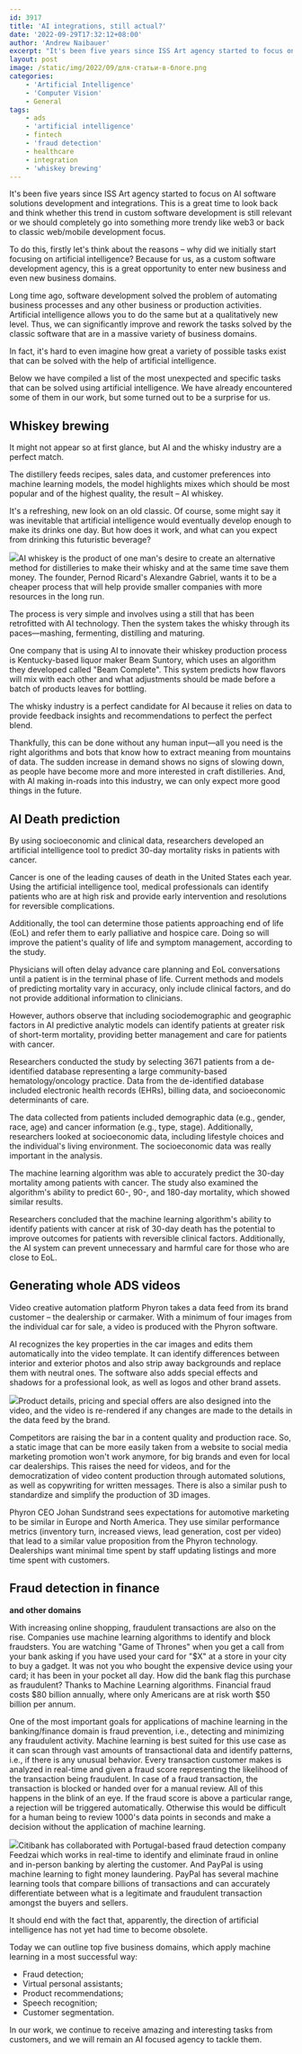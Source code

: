 ```yaml
---
id: 3917
title: 'AI integrations, still actual?'
date: '2022-09-29T17:32:12+08:00'
author: 'Andrew Naibauer'
excerpt: "It's been five years since ISS Art agency started to focus on AI software solutions development and integrations. This is a great time to look back and think whether this trend in custom software development is still relevant or we should completely go into something more trendy like web3 or back to classic web/mobile development focus."
layout: post
image: /static/img/2022/09/для-статьи-в-блоге.png
categories:
    - 'Artificial Intelligence'
    - 'Computer Vision'
    - General
tags:
    - ads
    - 'artificial intelligence'
    - fintech
    - 'fraud detection'
    - healthcare
    - integration
    - 'whiskey brewing'
---
```


It's been five years since ISS Art agency started to focus on AI software solutions development and integrations. This is a great time to look back and think whether this trend in custom software development is still relevant or we should completely go into something more trendy like web3 or back to classic web/mobile development focus.

To do this, firstly let's think about the reasons – why did we initially start focusing on artificial intelligence? Because for us, as a custom software development agency, this is a great opportunity to enter new business and even new business domains.

Long time ago, software development solved the problem of automating business processes and any other business or production activities. Artificial intelligence allows you to do the same but at a qualitatively new level. Thus, we can significantly improve and rework the tasks solved by the classic software that are in a massive variety of business domains.

In fact, it's hard to even imagine how great a variety of possible tasks exist that can be solved with the help of artificial intelligence.

Below we have compiled a list of the most unexpected and specific tasks that can be solved using artificial intelligence. We have already encountered some of them in our work, but some turned out to be a surprise for us.

## **Whiskey brewing**

It might not appear so at first glance, but AI and the whisky industry are a perfect match.

The distillery feeds recipes, sales data, and customer preferences into machine learning models, the model highlights mixes which should be most popular and of the highest quality, the result – AI whiskey.

It's a refreshing, new look on an old classic. Of course, some might say it was inevitable that artificial intelligence would eventually develop enough to make its drinks one day. But how does it work, and what can you expect from drinking this futuristic beverage?

![](/static/img/2022/09/whiskey.jpg)AI whiskey is the product of one man's desire to create an alternative method for distilleries to make their whisky and at the same time save them money. The founder, Pernod Ricard's Alexandre Gabriel, wants it to be a cheaper process that will help provide smaller companies with more resources in the long run.

The process is very simple and involves using a still that has been retrofitted with AI technology. Then the system takes the whisky through its paces—mashing, fermenting, distilling and maturing.

One company that is using AI to innovate their whiskey production process is Kentucky-based liquor maker Beam Suntory, which uses an algorithm they developed called "Beam Complete". This system predicts how flavors will mix with each other and what adjustments should be made before a batch of products leaves for bottling.

The whisky industry is a perfect candidate for AI because it relies on data to provide feedback insights and recommendations to perfect the perfect blend.

Thankfully, this can be done without any human input—all you need is the right algorithms and bots that know how to extract meaning from mountains of data. The sudden increase in demand shows no signs of slowing down, as people have become more and more interested in craft distilleries. And, with AI making in-roads into this industry, we can only expect more good things in the future.

## **AI Death prediction**

By using socioeconomic and clinical data, researchers developed an artificial intelligence tool to predict 30-day mortality risks in patients with cancer.

Cancer is one of the leading causes of death in the United States each year. Using the artificial intelligence tool, medical professionals can identify patients who are at high risk and provide early intervention and resolutions for reversible complications.

Additionally, the tool can determine those patients approaching end of life (EoL) and refer them to early palliative and hospice care. Doing so will improve the patient's quality of life and symptom management, according to the study.

Physicians will often delay advance care planning and EoL conversations until a patient is in the terminal phase of life. Current methods and models of predicting mortality vary in accuracy, only include clinical factors, and do not provide additional information to clinicians.

However, authors observe that including sociodemographic and geographic factors in AI predictive analytic models can identify patients at greater risk of short-term mortality, providing better management and care for patients with cancer.

Researchers conducted the study by selecting 3671 patients from a de-identified database representing a large community-based hematology/oncology practice. Data from the de-identified database included electronic health records (EHRs), billing data, and socioeconomic determinants of care.

The data collected from patients included demographic data (e.g., gender, race, age) and cancer information (e.g., type, stage). Additionally, researchers looked at socioeconomic data, including lifestyle choices and the individual's living environment. The socioeconomic data was really important in the analysis.

The machine learning algorithm was able to accurately predict the 30-day mortality among patients with cancer. The study also examined the algorithm's ability to predict 60-, 90-, and 180-day mortality, which showed similar results.

Researchers concluded that the machine learning algorithm's ability to identify patients with cancer at risk of 30-day death has the potential to improve outcomes for patients with reversible clinical factors. Additionally, the AI system can prevent unnecessary and harmful care for those who are close to EoL.

## **Generating whole ADS videos**

Video creative automation platform Phyron takes a data feed from its brand customer – the dealership or carmaker. With a minimum of four images from the individual car for sale, a video is produced with the Phyron software.

AI recognizes the key properties in the car images and edits them automatically into the video template. It can identify differences between interior and exterior photos and also strip away backgrounds and replace them with neutral ones. The software also adds special effects and shadows for a professional look, as well as logos and other brand assets.

![](/static/img/2022/09/124444.jpg)Product details, pricing and special offers are also designed into the video, and the video is re-rendered if any changes are made to the details in the data feed by the brand.

Competitors are raising the bar in a content quality and production race. So, a static image that can be more easily taken from a website to social media marketing promotion won't work anymore, for big brands and even for local car dealerships. This raises the need for videos, and for the democratization of video content production through automated solutions, as well as copywriting for written messages. There is also a similar push to standardize and simplify the production of 3D images.

Phyron CEO Johan Sundstrand sees expectations for automotive marketing to be similar in Europe and North America. They use similar performance metrics (inventory turn, increased views, lead generation, cost per video) that lead to a similar value proposition from the Phyron technology. Dealerships want minimal time spent by staff updating listings and more time spent with customers.

## **Fraud detection in finance** 
**and other domains**

With increasing online shopping, fraudulent transactions are also on the rise. Companies use machine learning algorithms to identify and block fraudsters. You are watching "Game of Thrones" when you get a call from your bank asking if you have used your card for "$X" at a store in your city to buy a gadget. It was not you who bought the expensive device using your card; it has been in your pocket all day. How did the bank flag this purchase as fraudulent? Thanks to Machine Learning algorithms. Financial fraud costs $80 billion annually, where only Americans are at risk worth $50 billion per annum.

One of the most important goals for applications of machine learning in the banking/finance domain is fraud prevention, i.e., detecting and minimizing any fraudulent activity. Machine learning is best suited for this use case as it can scan through vast amounts of transactional data and identify patterns, i.e., if there is any unusual behavior. Every transaction customer makes is analyzed in real-time and given a fraud score representing the likelihood of the transaction being fraudulent. In case of a fraud transaction, the transaction is blocked or handed over for a manual review. All of this happens in the blink of an eye. If the fraud score is above a particular range, a rejection will be triggered automatically. Otherwise this would be difficult for a human being to review 1000's data points in seconds and make a decision without the application of machine learning.

![](/static/img/2022/09/Reducing-false-positives-in-credit-card-fraud-detection.jpg)Citibank has collaborated with Portugal-based fraud detection company Feedzai which works in real-time to identify and eliminate fraud in online and in-person banking by alerting the customer. And PayPal is using machine learning to fight money laundering. PayPal has several machine learning tools that compare billions of transactions and can accurately differentiate between what is a legitimate and fraudulent transaction amongst the buyers and sellers.

It should end with the fact that, apparently, the direction of artificial intelligence has not yet had time to become obsolete.

Today we can outline top five business domains, which apply machine learning in a most successful way:

- Fraud detection;
- Virtual personal assistants;
- Product recommendations;
- Speech recognition;
- Customer segmentation.

In our work, we continue to receive amazing and interesting tasks from customers, and we will remain an AI focused agency to tackle them.